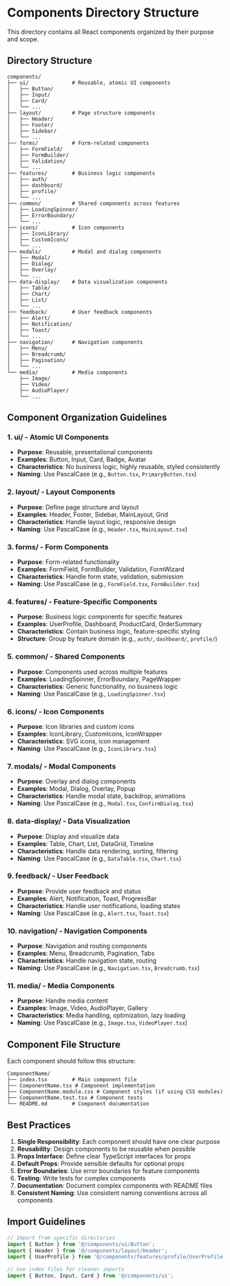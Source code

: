 # Components Directory Structure

This directory contains all React components organized by their purpose and scope.

## Directory Structure

```
components/
├── ui/              # Reusable, atomic UI components
│   ├── Button/
│   ├── Input/
│   ├── Card/
│   └── ...
├── layout/          # Page structure components
│   ├── Header/
│   ├── Footer/
│   ├── Sidebar/
│   └── ...
├── forms/           # Form-related components
│   ├── FormField/
│   ├── FormBuilder/
│   ├── Validation/
│   └── ...
├── features/        # Business logic components
│   ├── auth/
│   ├── dashboard/
│   ├── profile/
│   └── ...
├── common/          # Shared components across features
│   ├── LoadingSpinner/
│   ├── ErrorBoundary/
│   └── ...
├── icons/           # Icon components
│   ├── IconLibrary/
│   ├── CustomIcons/
│   └── ...
├── modals/          # Modal and dialog components
│   ├── Modal/
│   ├── Dialog/
│   ├── Overlay/
│   └── ...
├── data-display/    # Data visualization components
│   ├── Table/
│   ├── Chart/
│   ├── List/
│   └── ...
├── feedback/        # User feedback components
│   ├── Alert/
│   ├── Notification/
│   ├── Toast/
│   └── ...
├── navigation/      # Navigation components
│   ├── Menu/
│   ├── Breadcrumb/
│   ├── Pagination/
│   └── ...
└── media/           # Media components
    ├── Image/
    ├── Video/
    ├── AudioPlayer/
    └── ...
```

## Component Organization Guidelines

### 1. **ui/** - Atomic UI Components
- **Purpose**: Reusable, presentational components
- **Examples**: Button, Input, Card, Badge, Avatar
- **Characteristics**: No business logic, highly reusable, styled consistently
- **Naming**: Use PascalCase (e.g., `Button.tsx`, `PrimaryButton.tsx`)

### 2. **layout/** - Layout Components
- **Purpose**: Define page structure and layout
- **Examples**: Header, Footer, Sidebar, MainLayout, Grid
- **Characteristics**: Handle layout logic, responsive design
- **Naming**: Use PascalCase (e.g., `Header.tsx`, `MainLayout.tsx`)

### 3. **forms/** - Form Components
- **Purpose**: Form-related functionality
- **Examples**: FormField, FormBuilder, Validation, FormWizard
- **Characteristics**: Handle form state, validation, submission
- **Naming**: Use PascalCase (e.g., `FormField.tsx`, `FormBuilder.tsx`)

### 4. **features/** - Feature-Specific Components
- **Purpose**: Business logic components for specific features
- **Examples**: UserProfile, Dashboard, ProductCard, OrderSummary
- **Characteristics**: Contain business logic, feature-specific styling
- **Structure**: Group by feature domain (e.g., `auth/`, `dashboard/`, `profile/`)

### 5. **common/** - Shared Components
- **Purpose**: Components used across multiple features
- **Examples**: LoadingSpinner, ErrorBoundary, PageWrapper
- **Characteristics**: Generic functionality, no business logic
- **Naming**: Use PascalCase (e.g., `LoadingSpinner.tsx`)

### 6. **icons/** - Icon Components
- **Purpose**: Icon libraries and custom icons
- **Examples**: IconLibrary, CustomIcons, IconWrapper
- **Characteristics**: SVG icons, icon management
- **Naming**: Use PascalCase (e.g., `IconLibrary.tsx`)

### 7. **modals/** - Modal Components
- **Purpose**: Overlay and dialog components
- **Examples**: Modal, Dialog, Overlay, Popup
- **Characteristics**: Handle modal state, backdrop, animations
- **Naming**: Use PascalCase (e.g., `Modal.tsx`, `ConfirmDialog.tsx`)

### 8. **data-display/** - Data Visualization
- **Purpose**: Display and visualize data
- **Examples**: Table, Chart, List, DataGrid, Timeline
- **Characteristics**: Handle data rendering, sorting, filtering
- **Naming**: Use PascalCase (e.g., `DataTable.tsx`, `Chart.tsx`)

### 9. **feedback/** - User Feedback
- **Purpose**: Provide user feedback and status
- **Examples**: Alert, Notification, Toast, ProgressBar
- **Characteristics**: Handle user notifications, loading states
- **Naming**: Use PascalCase (e.g., `Alert.tsx`, `Toast.tsx`)

### 10. **navigation/** - Navigation Components
- **Purpose**: Navigation and routing components
- **Examples**: Menu, Breadcrumb, Pagination, Tabs
- **Characteristics**: Handle navigation state, routing
- **Naming**: Use PascalCase (e.g., `Navigation.tsx`, `Breadcrumb.tsx`)

### 11. **media/** - Media Components
- **Purpose**: Handle media content
- **Examples**: Image, Video, AudioPlayer, Gallery
- **Characteristics**: Media handling, optimization, lazy loading
- **Naming**: Use PascalCase (e.g., `Image.tsx`, `VideoPlayer.tsx`)

## Component File Structure

Each component should follow this structure:

```
ComponentName/
├── index.tsx        # Main component file
├── ComponentName.tsx # Component implementation
├── ComponentName.module.css # Component styles (if using CSS modules)
├── ComponentName.test.tsx # Component tests
└── README.md        # Component documentation
```

## Best Practices

1. **Single Responsibility**: Each component should have one clear purpose
2. **Reusability**: Design components to be reusable when possible
3. **Props Interface**: Define clear TypeScript interfaces for props
4. **Default Props**: Provide sensible defaults for optional props
5. **Error Boundaries**: Use error boundaries for feature components
6. **Testing**: Write tests for complex components
7. **Documentation**: Document complex components with README files
8. **Consistent Naming**: Use consistent naming conventions across all components

## Import Guidelines

```typescript
// Import from specific directories
import { Button } from '@/components/ui/Button';
import { Header } from '@/components/layout/Header';
import { UserProfile } from '@/components/features/profile/UserProfile';

// Use index files for cleaner imports
import { Button, Input, Card } from '@/components/ui';
```
